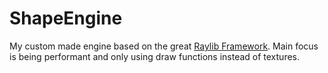 # ShapeEngine
My custom made engine based on the great [Raylib Framework](https://www.raylib.com/examples.html). Main focus is being performant and only using draw functions instead of textures.
